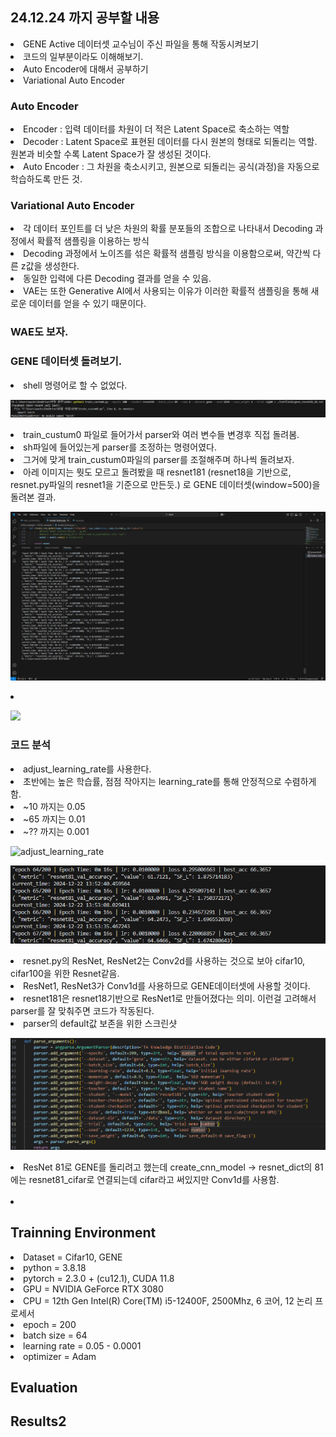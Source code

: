 ## 24.12.24 까지 공부할 내용
<li> GENE Active 데이터셋 교수님이 주신 파일을 통해 작동시켜보기 </li>
<li> 코드의 일부분이라도 이해해보기. </li>
<li> Auto Encoder에 대해서 공부하기 </li>
<li> Variational Auto Encoder </li>


### Auto Encoder
<li> Encoder : 입력 데이터를 차원이 더 적은 Latent Space로 축소하는 역할 </li>
<li> Decoder : Latent Space로 표현된 데이터를 다시 원본의 형태로 되돌리는 역할. 원본과 비슷할 수록 Latent Space가 잘 생성된 것이다. </li>
<li> Auto Encoder : 그 차원을 축소시키고, 원본으로 되돌리는 공식(과정)을 자동으로 학습하도록 만든 것. </li>

### Variational Auto Encoder
<li> 각 데이터 포인트를 더 낮은 차원의 확률 분포들의 조합으로 나타내서 Decoding 과정에서 확률적 샘플링을 이용하는 방식 </li>
<li> Decoding 과정에서 노이즈를 섞은 확률적 샘플링 방식을 이용함으로써, 약간씩 다른 z값을 생성한다. </li>
<li> 동일한 입력에 다른 Decoding 결과를 얻을 수 있음. </li>
<li> VAE는 또한 Generative AI에서 사용되는 이유가 이러한 확률적 샘플링을 통해 새로운 데이터를 얻을 수 있기 때문이다. </li>

### WAE도 보자.



### GENE 데이터셋 돌려보기.
<li> shell 명령어로 할 수 없었다.  </li>

![sh_command_result](https://github.com/wjdwocks/ML-DNN/raw/main/markdown/24.12.24/sh_command_result.png)
<li> train_custum0 파일로 들어가서 parser와 여러 변수들 변경후 직접 돌려봄. </li>
<li> sh파일에 들어있는게 parser를 조정하는 명령어였다. </li>
<li> 그거에 맞게 train_custum0파일의 parser를 조절해주며 하나씩 돌려보자. </li>
<li> 아레 이미지는 뭣도 모르고 돌려봤을 때 resnet181 (resnet18을 기반으로, resnet.py파일의 resnet1을 기준으로 만든듯.) 로 GENE 데이터셋(window=500)을 돌려본 결과. </li>

![gene_data_result_181](https://github.com/wjdwocks/ML-DNN/raw/main/markdown/24.12.24/GENE_data_result_181.png)
<li>  </li>

![](https://github.com/wjdwocks/ML-DNN/raw/main/markdown/24.12.24/.png)

### 코드 분석
<li> adjust_learning_rate를 사용한다. </li>
<li> 초반에는 높은 학습률, 점점 작아지는 learning_rate를 통해 안정적으로 수렴하게 함. </li>
<li> ~10 까지는 0.05 </li>
<li> ~65 까지는 0.01 </li>
<li> ~?? 까지는 0.001 </li>

![adjust_learning_rate](https://github.com/wjdwocks/ML-DNN/raw/main/markdown/24.12.24/adjust_learning_rate.png)

![adjust_learning_rate_epochs](https://github.com/wjdwocks/ML-DNN/raw/main/markdown/24.12.24/adjust_learning_rate_epochs.png)

<li> resnet.py의 ResNet, ResNet2는 Conv2d를 사용하는 것으로 보아 cifar10, cifar100을 위한 Resnet같음. </li>
<li> ResNet1, ResNet3가 Conv1d를 사용하므로 GENE데이터셋에 사용할 것이다. </li>
<li> resnet181은 resnet18기반으로 ResNet1로 만들어졌다는 의미. 이런걸 고려해서 parser를 잘 맞춰주면 코드가 작동된다. </li>
<li> parser의 default값 보존을 위한 스크린샷 </li>

![parser_default](https://github.com/wjdwocks/ML-DNN/raw/main/markdown/24.12.24/parser_default.png)
<li> ResNet 81로 GENE를 돌리려고 했는데 create_cnn_model -> resnet_dict의 81에는 resnet81_cifar로 연결되는데 cifar라고 써있지만 Conv1d를 사용함. </li>
<br>
<li>  </li>

## Trainning Environment
<li> Dataset = Cifar10, GENE </li>
<li> python = 3.8.18 </li>
<li> pytorch = 2.3.0 + (cu12.1), CUDA 11.8 </li>
<li> GPU = NVIDIA GeForce RTX 3080 </li>
<li> CPU = 12th Gen Intel(R) Core(TM) i5-12400F, 2500Mhz, 6 코어, 12 논리 프로세서 </li>
<li> epoch = 200 </li>
<li> batch size = 64 </li>
<li> learning rate = 0.05 - 0.0001 </li>
<li> optimizer = Adam </li>



## Evaluation


## Results2
